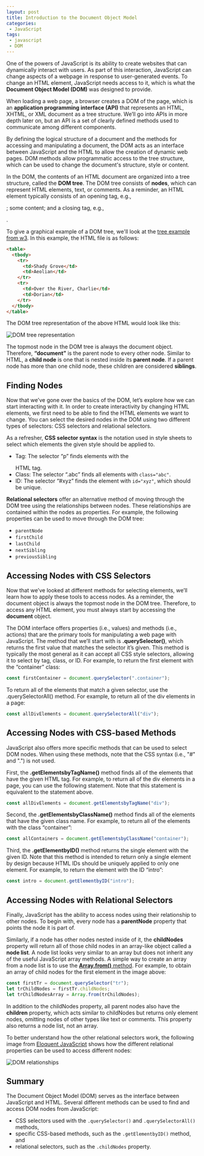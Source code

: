 ```yaml
---
layout: post
title: Introduction to the Document Object Model
categories:
 - JavaScript
tags:
 - javascript
 - DOM
---
```


One of the powers of JavaScript is its ability to create websites that can dynamically interact with users. As part of this interaction, JavaScript can change aspects of a webpage in response to user-generated events. To change an HTML element, JavaScript needs access to it, which is what the **Document Object Model (DOM)** was designed to provide. 

When loading a web page, a browser creates a DOM of the page, which is an **application programming interface (API)** that represents an HTML, XHTML, or XML document as a tree structure. We’ll go into APIs in more depth later on, but an API is a set of clearly defined methods used to communicate among different components. 

By defining the logical structure of a document and the methods for accessing and manipulating a document, the DOM acts as an interface between JavaScript and the HTML to allow the creation of dynamic web pages. DOM methods allow programmatic access to the tree structure, which can be used to change the document's structure, style or content.

In the DOM, the contents of an HTML document are organized into a tree structure, called the **DOM tree**. The DOM tree consists of **nodes**, which can represent HTML elements, text, or comments. As a reminder, an HTML element typically consists of an opening tag, e.g., <p>; some content; and a closing tag, e.g., </p>. 

To give a graphical example of a DOM tree, we'll look at the [tree example from w3](https://www.w3.org/TR/DOM-Level-3-Core/introduction.html). In this example, the HTML file is as follows:
```html
<table>
  <tbody> 
    <tr> 
      <td>Shady Grove</td>
      <td>Aeolian</td> 
    </tr> 
    <tr>
      <td>Over the River, Charlie</td>        
      <td>Dorian</td> 
    </tr> 
  </tbody>
</table>
```

The DOM tree representation of the above HTML would look like this:

![DOM tree representation]({{leila-alderman.github.io}}/assets/DOMtable.png)

The topmost node in the DOM tree is always the document object. Therefore, **“document”** is the parent node to every other node. Similar to HTML, a **child node** is one that is nested inside its **parent node**. If a parent node has more than one child node, these children are considered **siblings**.

## Finding Nodes

Now that we’ve gone over the basics of the DOM, let’s explore how we can start interacting with it. In order to create interactivity by changing HTML elements, we first need to be able to find the HTML elements we want to change. You can select the desired nodes in the DOM using two different types of selectors: CSS selectors and relational selectors.

As a refresher, **CSS selector syntax** is the notation used in style sheets to select which elements the given style should be applied to. 

 * Tag: The selector “p” finds elements with the <p></p> HTML tag.
 * Class: The selector “.abc” finds all elements with `class="abc"`.
 * ID: The selector “#xyz” finds the element with `id="xyz"`, which should be unique.

**Relational selectors** offer an alternative method of moving through the DOM tree using the relationships between nodes. These relationships are contained within the nodes as properties. For example, the following properties can be used to move through the DOM tree:

 * `parentNode`
 * `firstChild`
 * `lastChild`
 * `nextSibling`
 * `previousSibling`

## Accessing Nodes with CSS Selectors

Now that we’ve looked at different methods for selecting elements, we’ll learn how to apply these tools to access nodes. As a reminder, the document object is always the topmost node in the DOM tree. Therefore, to access any HTML element, you must always start by accessing the **document** object.

The DOM interface offers properties (i.e., values) and methods (i.e., actions) that are the primary tools for manipulating a web page with JavaScript. The method that we’ll start with is **.querySelector()**, which returns the first value that matches the selector it’s given. This method is typically the most general as it can accept all CSS style selectors, allowing it to select by tag, class, or ID. For example, to return the first element with the “container” class:

```javascript
const firstContainer = document.querySelector(".container");
```


To return all of the elements that match a given selector, use the .querySelectorAll() method. For example, to return all of the div elements in a page:

```javascript
const allDivElements = document.querySelectorAll("div");
```


## Accessing Nodes with CSS-based Methods

JavaScript also offers more specific methods that can be used to select DOM nodes. When using these methods, note that the CSS syntax (i.e., "#" and ".") is not used. 

First, the **.getElementsbyTagName()** method finds all of the elements that have the given HTML tag. For example, to return all of the div elements in a page, you can use the following statement. Note that this statement is equivalent to the statement above.

```javascript
const allDivElements = document.getElementsbyTagName("div");
```


Second, the **.getElementsbyClassName()** method finds all of the elements that have the given class name. For example, to return all of the elements with the class “container”:

```javascript
const allContainers = document.getElementsbyClassName("container"); 
```


Third, the **.getElementbyID()** method returns the single element with the given ID. Note that this method is intended to return only a single element by design because HTML IDs should be uniquely applied to only one element. For example, to return the element with the ID “intro”:

```javascript
const intro = document.getElementbyID("intro");
```


## Accessing Nodes with Relational Selectors

Finally, JavaScript has the ability to access nodes using their relationship to other nodes. To begin with, every node has a **parentNode** property that points the node it is part of. 

Similarly, if a node has other nodes nested inside of it, the **childNodes** property will return all of those child nodes in an array-like object called a **node list**. A node list looks very similar to an array but does not inherit any of the useful JavaScript array methods. A simple way to create an array from a node list is to use the [**Array.from()** method](https://developer.mozilla.org/en-US/docs/Web/JavaScript/Reference/Global_Objects/Array/from). For example, to obtain an array of child nodes for the first <tr> element in the image above:

```javascript
const firstTr = document.querySelector("tr");
let trChildNodes = firstTr.childNodes;
let trChildNodesArray = Array.from(trChildNodes);
```


In addition to the childNodes property, all parent nodes also have the **children** property, which acts similar to childNodes but returns only element nodes, omitting nodes of other types like text or comments. This property also returns a node list, not an array.

To better understand how the other relational selectors work, the following image from [Eloquent JavaScript](http://eloquentjavascript.net/14_dom.html) shows how the different relational properties can be used to access different nodes:

![DOM relationships]({{leila-alderman.github.io}}/assets/DOMrelations.svg)


## Summary

The Document Object Model (DOM) serves as the interface between JavaScript and HTML. Several different methods can be used to find and access DOM nodes from JavaScript: 

 * CSS selectors used with the `.querySelector()` and `.querySelectorAll()` methods,
 * specific CSS-based methods, such as the `.getElementbyID()` method, and
 * relational selectors, such as the `.childNodes` property. 